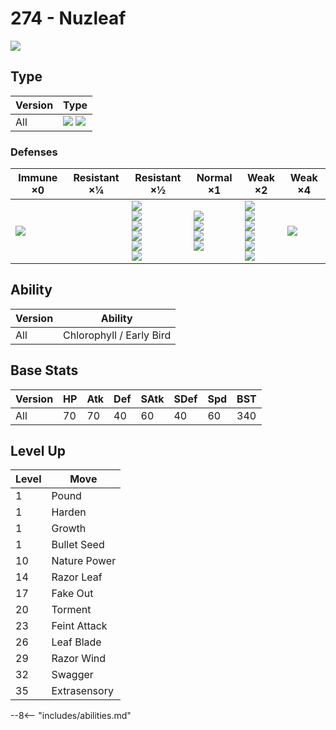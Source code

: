 # 274 - Nuzleaf
![][274]

## Type

Version | Type
---     | ---
All     | ![][grass]  ![][dark]

### Defenses

Immune ×0        | Resistant ×¼ | Resistant ×½                                                                            | Normal ×1                                                 | Weak ×2                                                                                | Weak ×4
---              | ---          | ---                                                                                     | ---                                                       | ---                                                                                    | ---
![][psychic]<br> | &nbsp;       | ![][ground]<br>![][ghost]<br>![][water]<br>![][grass]<br>![][electric]<br>![][dark]<br> | ![][normal]<br>![][rock]<br>![][steel]<br>![][dragon]<br> | ![][fighting]<br>![][flying]<br>![][poison]<br>![][fire]<br>![][ice]<br>![][fairy]<br> | ![][bug]<br>

## Ability

Version | Ability
---     | ---
All     | Chlorophyll / Early Bird

## Base Stats

Version | HP  | Atk | Def | SAtk | SDef | Spd | BST
---     | --- | --- | --- | ---  | ---  | --- | ---
All     | 70  | 70  | 40  | 60   | 40   | 60  | 340

## Level Up

Level | Move
---   | ---
1     | Pound
1     | Harden
1     | Growth
1     | Bullet Seed
10    | Nature Power
14    | Razor Leaf
17    | Fake Out
20    | Torment
23    | Feint Attack
26    | Leaf Blade
29    | Razor Wind
32    | Swagger
35    | Extrasensory


--8<-- "includes/abilities.md"

[274]: ../img/pokemon/274.png
[normal]: ../img/types/normal.png
[fire]: ../img/types/fire.png
[fighting]: ../img/types/fighting.png
[water]: ../img/types/water.png
[flying]: ../img/types/flying.png
[grass]: ../img/types/grass.png
[poison]: ../img/types/poison.png
[electric]: ../img/types/electric.png
[ground]: ../img/types/ground.png
[psychic]: ../img/types/psychic.png
[rock]: ../img/types/rock.png
[ice]: ../img/types/ice.png
[bug]: ../img/types/bug.png
[dragon]: ../img/types/dragon.png
[ghost]: ../img/types/ghost.png
[dark]: ../img/types/dark.png
[steel]: ../img/types/steel.png
[fairy]: ../img/types/fairy.png
